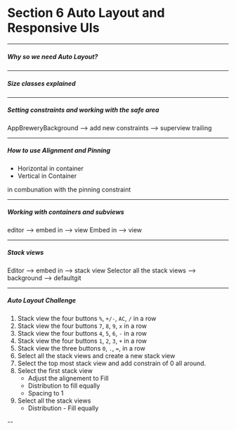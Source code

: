 <h1>Section 6 Auto Layout and Responsive UIs</h1>

---

<h5>Why so we need Auto Layout?</h5>

---

<h5>Size classes explained</h5>

---

<h5>Setting constraints and working with the safe area</h5>

AppBreweryBackground --> add new constraints --> superview trailing

---

<h5>How to use Alignment and Pinning</h5>

- Horizontal in container
- Vertical in Container

in combunation with the pinning constraint

---

<h5>Working with containers and subviews</h5>

editor --> embed in --> view
Embed in --> view

---

<h5>Stack views</h5>

Editor --> embed in --> stack view
Selector all the stack views --> background --> defaultgit

---

<h5>Auto Layout Challenge</h5>

1. Stack view the four buttons `%`, `+/-`, `AC`, `/` in a row
2. Stack view the four buttons `7`, `8`, `9`, `x` in a row
3. Stack view the four buttons `4`, `5`, `6`, `-` in a row
4. Stack view the four buttons `1`, `2`, `3`, `+` in a row
5. Stack view the three buttons `0`, `.`, `=`, in a row
6. Select all the stack views and create a new stack view
7. Select the top most stack view and add constrain of 0 all around.
8. Select the first stack view
   - Adjust the alignement to Fill
   - Distribution to fill equally
   - Spacing to 1
9. Select all the stack views
   - Distribution - Fill equally

--
